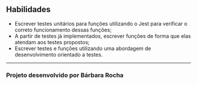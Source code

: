 ## Habilidades

- Escrever testes unitários para funções utilizando o Jest para verificar o correto funcionamento dessas funções;
- A partir de testes já implementados, escrever funções de forma que elas atendam aos testes propostos;
- Escrever testes e funções utilizando uma abordagem de desenvolvimento orientado a testes.

---

### Projeto desenvolvido por Bárbara Rocha
